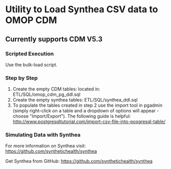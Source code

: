 # Utility to Load Synthea CSV data to OMOP CDM
## Currently supports CDM V5.3

### Scripted Execution
Use the bulk-load script.

### Step by Step
1. Create the empty CDM tables: located in: ETL/SQL/omop_cdm_pg_ddl.sql
2. Create the empty synthea tables: ETL/SQL/synthea_ddl.sql
3. To populate the tables created in step 2 use the import tool in pgadmin (simply right-click on a table and a dropdown of options will appear - choose "Import/Export").
The following guide is helpful: http://www.postgresqltutorial.com/import-csv-file-into-posgresql-table/

### Simulating Data with Synthea

For more information on Synthea visit:
https://github.com/synthetichealth/synthea

Get Synthea from GitHub:
https://github.com/synthetichealth/synthea
